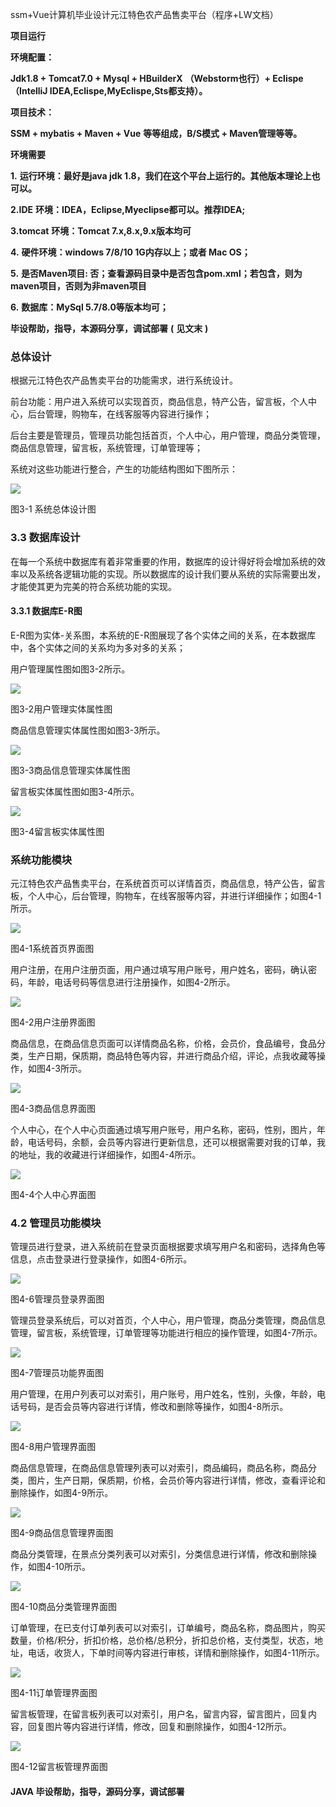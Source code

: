 ssm+Vue计算机毕业设计元江特色农产品售卖平台（程序+LW文档）

**项目运行**

**环境配置：**

**Jdk1.8 + Tomcat7.0 + Mysql + HBuilderX** **（Webstorm也行）+ Eclispe（IntelliJ
IDEA,Eclispe,MyEclispe,Sts都支持）。**

**项目技术：**

**SSM + mybatis + Maven + Vue** **等等组成，B/S模式 + Maven管理等等。**

**环境需要**

**1.** **运行环境：最好是java jdk 1.8，我们在这个平台上运行的。其他版本理论上也可以。**

**2.IDE** **环境：IDEA，Eclipse,Myeclipse都可以。推荐IDEA;**

**3.tomcat** **环境：Tomcat 7.x,8.x,9.x版本均可**

**4.** **硬件环境：windows 7/8/10 1G内存以上；或者 Mac OS；**

**5.** **是否Maven项目: 否；查看源码目录中是否包含pom.xml；若包含，则为maven项目，否则为非maven项目**

**6.** **数据库：MySql 5.7/8.0等版本均可；**

**毕设帮助，指导，本源码分享，调试部署** **(** **见文末** **)**

### **总体设计**

根据元江特色农产品售卖平台的功能需求，进行系统设计。

前台功能：用户进入系统可以实现首页，商品信息，特产公告，留言板，个人中心，后台管理，购物车，在线客服等内容进行操作；

后台主要是管理员，管理员功能包括首页，个人中心，用户管理，商品分类管理，商品信息管理，留言板，系统管理，订单管理等；

系统对这些功能进行整合，产生的功能结构图如下图所示：

![](./res/5d5c7d79844c450f8f72d19deafc1444.png)

图3-1 系统总体设计图

### **3.3** **数据库设计**

在每一个系统中数据库有着非常重要的作用，数据库的设计得好将会增加系统的效率以及系统各逻辑功能的实现。所以数据库的设计我们要从系统的实际需要出发，才能使其更为完美的符合系统功能的实现。

#### 3.3.1 数据库E-R图

E-R图为实体-关系图，本系统的E-R图展现了各个实体之间的关系，在本数据库中，各个实体之间的关系均为多对多的关系；

用户管理属性图如图3-2所示。

![](./res/27c165daa84a44c19c4bfa0f1dd81382.png)

图3-2用户管理实体属性图

商品信息管理实体属性图如图3-3所示。

![](./res/725d1215e6ce4688b3379d2feff90d3d.png)

图3-3商品信息管理实体属性图

留言板实体属性图如图3-4所示。

![](./res/b85760717bcb42ae885d025f1ef4b24e.png)

图3-4留言板实体属性图

### **系统功能模块**

元江特色农产品售卖平台，在系统首页可以详情首页，商品信息，特产公告，留言板，个人中心，后台管理，购物车，在线客服等内容，并进行详细操作；如图4-1所示。

![](./res/0a2e46d9525442e192f4e1779e8105e3.png)

图4-1系统首页界面图

用户注册，在用户注册页面，用户通过填写用户账号，用户姓名，密码，确认密码，年龄，电话号码等信息进行注册操作，如图4-2所示。

![](./res/c478f1f9bbb244d3874d6745eb815288.png)

图4-2用户注册界面图

商品信息，在商品信息页面可以详情商品名称，价格，会员价，食品编号，食品分类，生产日期，保质期，商品特色等内容，并进行商品介绍，评论，点我收藏等操作，如图4-3所示。

![](./res/fbad2dbb8e804c4fb4776c587b4376d6.png)

图4-3商品信息界面图

个人中心，在个人中心页面通过填写用户账号，用户名称，密码，性别，图片，年龄，电话号码，余额，会员等内容进行更新信息，还可以根据需要对我的订单，我的地址，我的收藏进行详细操作，如图4-4所示。

![](./res/2649504411cc4e56891ae6155707a929.png)

图4-4个人中心界面图

### **4.2** **管理员功能模块**

管理员进行登录，进入系统前在登录页面根据要求填写用户名和密码，选择角色等信息，点击登录进行登录操作，如图4-6所示。

![](./res/0b784b9c99c04ddfb66ef94e2c251a85.png)

图4-6管理员登录界面图

管理员登录系统后，可以对首页，个人中心，用户管理，商品分类管理，商品信息管理，留言板，系统管理，订单管理等功能进行相应的操作管理，如图4-7所示。

![](./res/c045f26b95434d26b50b63aabde20137.png)

图4-7管理员功能界面图

用户管理，在用户列表可以对索引，用户账号，用户姓名，性别，头像，年龄，电话号码，是否会员等内容进行详情，修改和删除等操作，如图4-8所示。

![](./res/55fead48933c4c81b7668556f1f639ab.png)

图4-8用户管理界面图

商品信息管理，在商品信息管理列表可以对索引，商品编码，商品名称，商品分类，图片，生产日期，保质期，价格，会员价等内容进行详情，修改，查看评论和删除操作，如图4-9所示。

![](./res/373599499bc6469ba9d6ceae83a2fc55.png)

图4-9商品信息管理界面图

商品分类管理，在景点分类列表可以对索引，分类信息进行详情，修改和删除操作，如图4-10所示。

![](./res/7a02590fa48346f6a0d064134cf35e38.png)

图4-10商品分类管理界面图

订单管理，在已支付订单列表可以对索引，订单编号，商品名称，商品图片，购买数量，价格/积分，折扣价格，总价格/总积分，折扣总价格，支付类型，状态，地址，电话，收货人，下单时间等内容进行审核，详情和删除操作，如图4-11所示。

![](./res/3b4ae25ec54340b6864a7a33a2960fdb.png)

图4-11订单管理界面图

留言板管理，在留言板列表可以对索引，用户名，留言内容，留言图片，回复内容，回复图片等内容进行详情，修改，回复和删除操作，如图4-12所示。

![](./res/b71debfa4cae432d8f4eb28c970d9b3e.png)

图4-12留言板管理界面图

#### **JAVA** **毕设帮助，指导，源码分享，调试部署**

